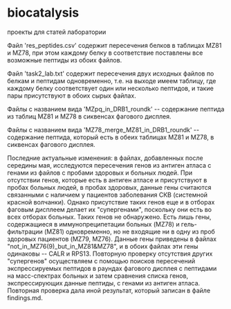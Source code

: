 # biocatalysis
проекты для статей лаборатории

Файл 'res_peptides.csv' содержит пересечения белков в таблицах MZ81 и MZ78, при этом каждому белку в соответствие поставлены все возможные пептиды из обоих файлов.

Файл 'task2_lab.txt' содержит пересечения двух исходных файлов по белкам и пептидам одновременно, т.е. на выходе имеем таблицу, где каждому белку соответствует один или несколько пептидов, и такие пары присутствуют в обоих сырых файлах.

Файлы с названием вида 'MZpq_in_DRB1_roundk' -- содержание пептида из таблиц MZ81 и MZ78 в сиквенсах фагового дисплея.

Файлы с названием вида 'MZ78_merge_MZ81_in_DRB1_roundk' -- содержание пептида, который есть в обеих таблицах MZ81 и MZ78, в сиквенсах фагового дисплея.

Последние актуальные изменения: в файлах, добавленных после середины мая, исследуются пересечения генов из антиген атласа с генами из файлов с пробами здоровых и больных людей. При отсутствии генов, которые есть в антиген атласе и присутствуют в пробах больных людей, в пробах здоровых, данные гены считаются связанными с наличием у пациентов заболевания СКВ (системной красной волчанки). Однако присутствие таких генов еще и в отборах фаговым дисплеем делает их "супергенами", поскольку они есть во всех отборах больных. Таких генов не обнаружено. Есть лишь гены, содержащиеся в иммунопреципетации больных (MZ78) и гель-фильтрации (MZ81) одновременно, но не входящие ни в одну из проб здоровых пациентов (MZ79, MZ76). Данные гены приведены в файлах "not_in_MZ76(9)_but_in_MZ81&MZ78", и в обоих файлах эти гены одинаковы -- CALR и RPS13. Повторную проверку отсутствия других "супергенов" осуществляем с помощью  поисков пересечений экспрессируемых пептидов в раундах фагового дисплея с пептидами на масс-спектрах больных и затем сравнения списка генов, экспрессирующих данные пептиды, с генами из антиген атласа. Повторная проверка дала иной результат, который записан в файле findings.md.

